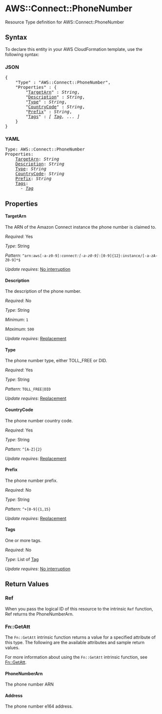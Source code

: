 # AWS::Connect::PhoneNumber

Resource Type definition for AWS::Connect::PhoneNumber

## Syntax

To declare this entity in your AWS CloudFormation template, use the following syntax:

### JSON

<pre>
{
    "Type" : "AWS::Connect::PhoneNumber",
    "Properties" : {
        "<a href="#targetarn" title="TargetArn">TargetArn</a>" : <i>String</i>,
        "<a href="#description" title="Description">Description</a>" : <i>String</i>,
        "<a href="#type" title="Type">Type</a>" : <i>String</i>,
        "<a href="#countrycode" title="CountryCode">CountryCode</a>" : <i>String</i>,
        "<a href="#prefix" title="Prefix">Prefix</a>" : <i>String</i>,
        "<a href="#tags" title="Tags">Tags</a>" : <i>[ <a href="tag.md">Tag</a>, ... ]</i>
    }
}
</pre>

### YAML

<pre>
Type: AWS::Connect::PhoneNumber
Properties:
    <a href="#targetarn" title="TargetArn">TargetArn</a>: <i>String</i>
    <a href="#description" title="Description">Description</a>: <i>String</i>
    <a href="#type" title="Type">Type</a>: <i>String</i>
    <a href="#countrycode" title="CountryCode">CountryCode</a>: <i>String</i>
    <a href="#prefix" title="Prefix">Prefix</a>: <i>String</i>
    <a href="#tags" title="Tags">Tags</a>: <i>
      - <a href="tag.md">Tag</a></i>
</pre>

## Properties

#### TargetArn

The ARN of the Amazon Connect instance the phone number is claimed to.

_Required_: Yes

_Type_: String

_Pattern_: <code>^arn:aws[-a-z0-9]*:connect:[-a-z0-9]*:[0-9]{12}:instance/[-a-zA-Z0-9]*$</code>

_Update requires_: [No interruption](https://docs.aws.amazon.com/AWSCloudFormation/latest/UserGuide/using-cfn-updating-stacks-update-behaviors.html#update-no-interrupt)

#### Description

The description of the phone number.

_Required_: No

_Type_: String

_Minimum_: <code>1</code>

_Maximum_: <code>500</code>

_Update requires_: [Replacement](https://docs.aws.amazon.com/AWSCloudFormation/latest/UserGuide/using-cfn-updating-stacks-update-behaviors.html#update-replacement)

#### Type

The phone number type, either TOLL_FREE or DID.

_Required_: Yes

_Type_: String

_Pattern_: <code>TOLL_FREE|DID</code>

_Update requires_: [Replacement](https://docs.aws.amazon.com/AWSCloudFormation/latest/UserGuide/using-cfn-updating-stacks-update-behaviors.html#update-replacement)

#### CountryCode

The phone number country code.

_Required_: Yes

_Type_: String

_Pattern_: <code>^[A-Z]{2}</code>

_Update requires_: [Replacement](https://docs.aws.amazon.com/AWSCloudFormation/latest/UserGuide/using-cfn-updating-stacks-update-behaviors.html#update-replacement)

#### Prefix

The phone number prefix.

_Required_: No

_Type_: String

_Pattern_: <code>^\+[0-9]{1,15}</code>

_Update requires_: [Replacement](https://docs.aws.amazon.com/AWSCloudFormation/latest/UserGuide/using-cfn-updating-stacks-update-behaviors.html#update-replacement)

#### Tags

One or more tags.

_Required_: No

_Type_: List of <a href="tag.md">Tag</a>

_Update requires_: [No interruption](https://docs.aws.amazon.com/AWSCloudFormation/latest/UserGuide/using-cfn-updating-stacks-update-behaviors.html#update-no-interrupt)

## Return Values

### Ref

When you pass the logical ID of this resource to the intrinsic `Ref` function, Ref returns the PhoneNumberArn.

### Fn::GetAtt

The `Fn::GetAtt` intrinsic function returns a value for a specified attribute of this type. The following are the available attributes and sample return values.

For more information about using the `Fn::GetAtt` intrinsic function, see [Fn::GetAtt](https://docs.aws.amazon.com/AWSCloudFormation/latest/UserGuide/intrinsic-function-reference-getatt.html).

#### PhoneNumberArn

The phone number ARN

#### Address

The phone number e164 address.

